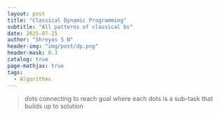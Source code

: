 ```yaml
---
layout: post
title: "Classical Dynamic Programming"
subtitle: "All patterns of classical bs"
date: 2025-07-25
author: "Shreyas S N"
header-img: "img/post/dp.png"
header-mask: 0.3
catalog: true
page-mathjax: true
tags:
  - Algorithms
---
```


> dots connecting to reach goal where each dots is a sub-task that builds up to solution

